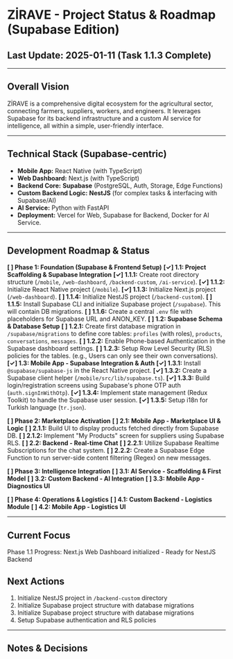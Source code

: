 # ZİRAVE - Project Status & Roadmap (Supabase Edition)

## Last Update: 2025-01-11 (Task 1.1.3 Complete)

---

## Overall Vision
ZİRAVE is a comprehensive digital ecosystem for the agricultural sector, connecting farmers, suppliers, workers, and engineers. It leverages Supabase for its backend infrastructure and a custom AI service for intelligence, all within a simple, user-friendly interface.

---

## Technical Stack (Supabase-centric)
- **Mobile App:** React Native (with TypeScript)
- **Web Dashboard:** Next.js (with TypeScript)
- **Backend Core:** **Supabase** (PostgreSQL, Auth, Storage, Edge Functions)
- **Custom Backend Logic:** **NestJS** (for complex tasks & interfacing with Supabase/AI)
- **AI Service:** Python with FastAPI
- **Deployment:** Vercel for Web, Supabase for Backend, Docker for AI Service.

---

## Development Roadmap & Status

**[ ] Phase 1: Foundation (Supabase & Frontend Setup)**
    **[✓] 1.1: Project Scaffolding & Supabase Integration**
        **[✓] 1.1.1:** Create root directory structure (`/mobile`, `/web-dashboard`, `/backend-custom`, `/ai-service`).
        **[✓] 1.1.2:** Initialize React Native project (`/mobile`).
        **[✓] 1.1.3:** Initialize Next.js project (`/web-dashboard`).
        **[ ] 1.1.4:** Initialize NestJS project (`/backend-custom`).
        **[ ] 1.1.5:** Install Supabase CLI and initialize Supabase project (`/supabase`). This will contain DB migrations.
        **[ ] 1.1.6:** Create a central `.env` file with placeholders for Supabase URL and ANON_KEY.
    **[ ] 1.2: Supabase Schema & Database Setup**
        **[ ] 1.2.1:** Create first database migration in `/supabase/migrations` to define core tables: `profiles` (with roles), `products`, `conversations`, `messages`.
        **[ ] 1.2.2:** Enable Phone-based Authentication in the Supabase dashboard settings.
        **[ ] 1.2.3:** Setup Row Level Security (RLS) policies for the tables. (e.g., Users can only see their own conversations).
    **[✓] 1.3: Mobile App - Supabase Integration & Auth**
        **[✓] 1.3.1:** Install `@supabase/supabase-js` in the React Native project.
        **[✓] 1.3.2:** Create a Supabase client helper (`/mobile/src/lib/supabase.ts`).
        **[✓] 1.3.3:** Build login/registration screens using Supabase's phone OTP auth (`auth.signInWithOtp`).
        **[✓] 1.3.4:** Implement state management (Redux Toolkit) to handle the Supabase user session.
        **[✓] 1.3.5:** Setup i18n for Turkish language (`tr.json`).

**[ ] Phase 2: Marketplace Activation**
    **[ ] 2.1: Mobile App - Marketplace UI & Logic**
        **[ ] 2.1.1:** Build UI to display products fetched directly from Supabase DB.
        **[ ] 2.1.2:** Implement "My Products" screen for suppliers using Supabase RLS.
    **[ ] 2.2: Backend - Real-time Chat**
        **[ ] 2.2.1:** Utilize Supabase Realtime Subscriptions for the chat system.
        **[ ] 2.2.2:** Create a Supabase Edge Function to run server-side content filtering (Regex) on new messages.

**[ ] Phase 3: Intelligence Integration**
    **[ ] 3.1: AI Service - Scaffolding & First Model**
    **[ ] 3.2: Custom Backend - AI Integration**
    **[ ] 3.3: Mobile App - Diagnostics UI**

**[ ] Phase 4: Operations & Logistics**
    **[ ] 4.1: Custom Backend - Logistics Module**
    **[ ] 4.2: Mobile App - Logistics UI**

---

## Current Focus
Phase 1.1 Progress: Next.js Web Dashboard initialized - Ready for NestJS Backend

## Next Actions
1. Initialize NestJS project in `/backend-custom` directory
2. Initialize Supabase project structure with database migrations
3. Initialize Supabase project structure with database migrations
4. Setup Supabase authentication and RLS policies

---

## Notes & Decisions